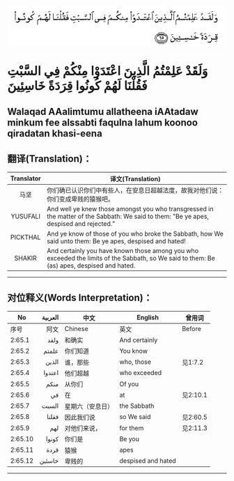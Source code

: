 ![002:065](images/002_065.gif)

#  وَلَقَدْ عَلِمْتُمُ الَّذِينَ اعْتَدَوْا مِنْكُمْ فِي السَّبْتِ فَقُلْنَا لَهُمْ كُونُوا قِرَدَةً خَاسِئِينَ 

## Walaqad AAalimtumu allatheena iAAtadaw minkum fee alssabti faqulna lahum koonoo qiradatan khasi-eena

## 翻译(Translation)：

| Translator | 译文(Translation)                                            |
|:----------:| ------------------------------------------------------------ |
| 马坚       | 你们确已认识你们中有些人，在安息日超越法度，故我对他们说：你们变成卑贱的猿猴吧。 |
| YUSUFALI   | And well ye knew those amongst you who transgressed in the matter of the Sabbath: We said to them: "Be ye apes, despised and rejected." |
| PICKTHAL   | And ye know of those of you who broke the Sabbath, how We said unto them: Be ye apes, despised and hated! |
| SHAKIR     | And certainly you have known those among you who exceeded the limits of the Sabbath, so We said to them: Be (as) apes, despised and hated. |

---

## 对位释义(Words Interpretation)：

| No      | العربية | 中文             | English            | 曾用词   |
| ------- | -------:| ---------------- | ------------------ | -------- |
| 序号    | 阿文    | Chinese          | 英文               | Before   |
| 2:65.1  | ولقد    | 和确实           | And certainly      |          |
| 2:65.2  | علمتم   | 你们知道         | You know           |          |
| 2:65.3  | الذين   | 谁，那些         | who, those         | 见1:7.2  |
| 2:65.4  | اعتدوا  | 他们超越         | who exceeded       |          |
| 2:65.5  | منكم    | 从你们           | Of you             |          |
| 2:65.6  | في      | 在               | at                 | 见2:10.1 |
| 2:65.7  | السبت   | 星期六（安息日） | the Sabbath        |          |
| 2:65.8  | فقلنا   | 因此我们说       | so We said         | 见2:60.5 |
| 2:65.9  | لهم     | 对他们来说，     | for them           | 见2:11.3 |
| 2:65.10 | كونوا   | 你们是           | Be you             |          |
| 2:65.11 | قردة    | 猿猴             | apes               |          |
| 2:65.12 | خاسئين  | 卑贱的           | despised and hated |          |

---
